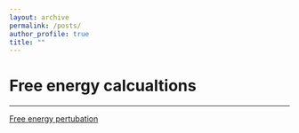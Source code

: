 ```yaml
---
layout: archive
permalink: /posts/
author_profile: true
title: ""
---
```



Free energy calcualtions
========================

-----------------------

[Free energy pertubation](/files/posts/fep.html)

